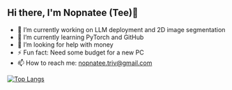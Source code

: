 ## Hi there, I'm Nopnatee (Tee)👋

- 🔭 I’m currently working on LLM deployment and 2D image segmentation
- 🌱 I’m currently learning PyTorch and GitHub
- 🤔 I’m looking for help with money
- ⚡ Fun fact: Need some budget for a new PC
- 📫 How to reach me: nopnatee.triv@gmail.com

[![Top Langs](https://github-readme-stats.vercel.app/api/top-langs/?username=nopnatee)](https://github.com/nopnatee/github-readme-stats)
